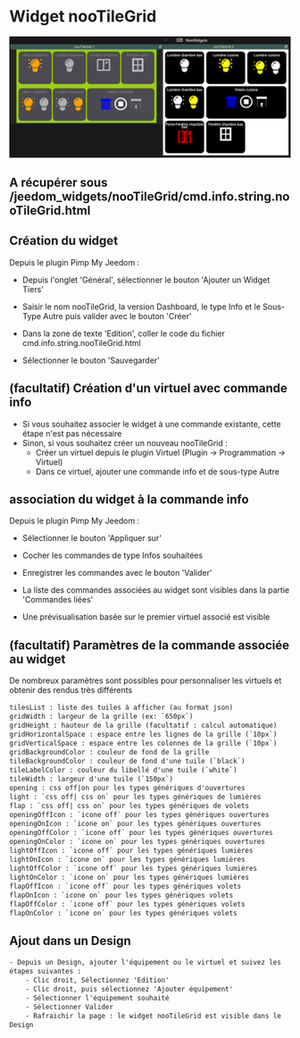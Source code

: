 # Widget nooTileGrid

![](doc/images/nooTileGrid.png)

## A récupérer sous /jeedom_widgets/nooTileGrid/cmd.info.string.nooTileGrid.html

## Création du widget

Depuis le plugin Pimp My Jeedom :

- Depuis l'onglet 'Général', sélectionner le bouton 'Ajouter un Widget Tiers'
- Saisir le nom nooTileGrid, la version Dashboard, le type Info et le Sous-Type Autre puis valider avec le bouton 'Créer'

- Dans la zone de texte 'Edition', coller le code du fichier cmd.info.string.nooTileGrid.html

- Sélectionner le bouton 'Sauvegarder'


## (facultatif) Création d'un virtuel avec commande info

- Si vous souhaitez associer le widget à une commande existante, cette étape n'est pas nécessaire
- Sinon, si vous souhaitez créer un nouveau nooTileGrid :
	- Créer un virtuel depuis le plugin Virtuel (Plugin -> Programmation -> Virtuel)
	- Dans ce virtuel, ajouter une commande info et de sous-type Autre

## association du widget à la commande info

Depuis le plugin Pimp My Jeedom :

- Sélectionner le bouton 'Appliquer sur'
- Cocher les commandes de type Infos souhaitées
- Enregistrer les commandes avec le bouton 'Valider'

- La liste des commandes associées au widget sont visibles dans la partie 'Commandes liées'
- Une prévisualisation basée sur le premier virtuel associé est visible

## (facultatif) Paramètres de la commande associée au widget

De nombreux paramètres sont possibles pour personnaliser les virtuels et obtenir des rendus très différents


    tilesList : liste des tuiles à afficher (au format json)
    gridWidth : largeur de la grille (ex: `650px`)
    gridHeight : hauteur de la grille (facultatif : calcul automatique)
    gridHorizontalSpace : espace entre les lignes de la grille (`10px`)
    gridVerticalSpace : espace entre les colonnes de la grille (`10px`)
    gridBackgroundColor : couleur de fond de la grille
    tileBackgroundColor : couleur de fond d'une tuile (`black`)
    tileLabelColor : couleur du libellé d'une tuile (`white`)
    tileWidth : largeur d'une tuile (`150px`)
    opening : css off|on pour les types génériques d'ouvertures
    light : `css off| css on` pour les types génériques de lumières
    flap : `css off| css on` pour les types génériques de volets
    openingOffIcon : `icone off` pour les types génériques ouvertures
    openingOnIcon : `icone on` pour les types génériques ouvertures
    openingOffColor : `icone off` pour les types génériques ouvertures
    openingOnColor : `icone on` pour les types génériques ouvertures
    lightOffIcon : `icone off` pour les types génériques lumières
    lightOnIcon : `icone on` pour les types génériques lumières
    lightOffColor : `icone off` pour les types génériques lumières
    lightOnColor : `icone on` pour les types génériques lumières
    flapOffIcon : `icone off` pour les types génériques volets
    flapOnIcon : `icone on` pour les types génériques volets
    flapOffColor : `icone off` pour les types génériques volets
    flapOnColor : `icone on` pour les types génériques volets

## Ajout dans un Design

	- Depuis un Design, ajouter l'équipement ou le virtuel et suivez les étapes suivantes :
		- Clic droit, Sélectionnez 'Edition'
		- Clic droit, puis sélectionnez 'Ajouter équipement'
		- Sélectionner l'équipement souhaité
		- Sélectionner Valider
		- Rafraichir la page : le widget nooTileGrid est visible dans le Design
